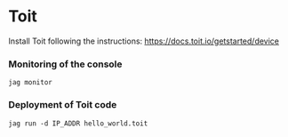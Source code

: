 # Toit

Install Toit following the instructions: https://docs.toit.io/getstarted/device

### Monitoring of the console

```
jag monitor
```

### Deployment of Toit code

```
jag run -d IP_ADDR hello_world.toit
```
